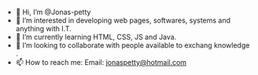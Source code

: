 - 👋 Hi, I’m @Jonas-petty
- 👀 I’m interested in developing web pages, softwares, systems and anything with I.T.
- 🌱 I’m currently learning HTML, CSS, JS and Java.
- 💞️ I’m looking to collaborate with people available to exchang knowledge .
- 📫 How to reach me: Email: jonaspetty@hotmail.com

<!---
Jonas-petty/Jonas-petty is a ✨ special ✨ repository because its `README.md` (this file) appears on your GitHub profile.
You can click the Preview link to take a look at your changes.
--->
